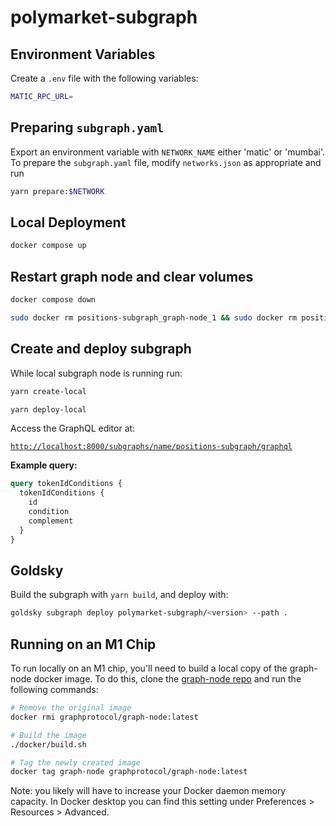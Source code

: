 # polymarket-subgraph

## Environment Variables

Create a `.env` file with the following variables:

```bash
MATIC_RPC_URL=
```

## Preparing `subgraph.yaml`

Export an environment variable with `NETWORK_NAME` either 'matic' or 'mumbai'.
To prepare the `subgraph.yaml` file, modify `networks.json` as appropriate and run

```bash
yarn prepare:$NETWORK
```

## Local Deployment

```bash
docker compose up
```

## Restart graph node and clear volumes

```bash
docker compose down
```

```bash
sudo docker rm positions-subgraph_graph-node_1 && sudo docker rm positions-subgraph_ipfs_1 && sudo docker rm positions-subgraph_postgres_1 && sudo docker rm positions-subgraph_ganache_1
```

## Create and deploy subgraph

While local subgraph node is running run:

```bash
yarn create-local
```

```bash
yarn deploy-local
```

Access the GraphQL editor at:

[`http://localhost:8000/subgraphs/name/positions-subgraph/graphql`](http://localhost:8000/subgraphs/name/positions-subgraph/graphql)

**Example query:**

```graphQL
query tokenIdConditions {
  tokenIdConditions {
    id
    condition
    complement
  }
}
```

## Goldsky

Build the subgraph with `yarn build`, and deploy with:

```bash
goldsky subgraph deploy polymarket-subgraph/<version> --path .
```

## Running on an M1 Chip

To run locally on an M1 chip, you'll need to build a local copy of the graph-node docker image. To do this, clone the [graph-node repo](https://github.com/graphprotocol/graph-node) and run the following commands:

```bash
# Remove the original image
docker rmi graphprotocol/graph-node:latest

# Build the image
./docker/build.sh

# Tag the newly created image
docker tag graph-node graphprotocol/graph-node:latest
```

Note: you likely will have to increase your Docker daemon memory capacity. In Docker desktop you can find this setting under Preferences > Resources > Advanced.
